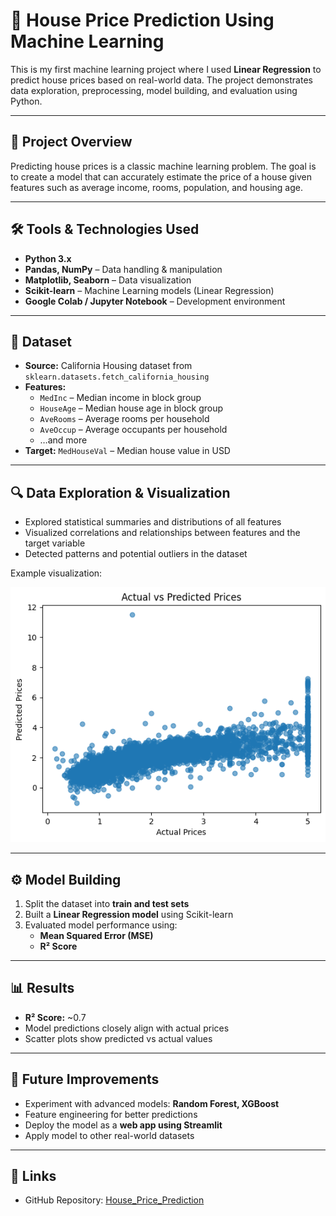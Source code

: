 # 🏡 House Price Prediction Using Machine Learning

This is my first machine learning project where I used **Linear Regression** to predict house prices based on real-world data. The project demonstrates data exploration, preprocessing, model building, and evaluation using Python.

---

## 📌 Project Overview
Predicting house prices is a classic machine learning problem. The goal is to create a model that can accurately estimate the price of a house given features such as average income, rooms, population, and housing age.

---

## 🛠 Tools & Technologies Used
- **Python 3.x**  
- **Pandas, NumPy** – Data handling & manipulation  
- **Matplotlib, Seaborn** – Data visualization  
- **Scikit-learn** – Machine Learning models (Linear Regression)  
- **Google Colab / Jupyter Notebook** – Development environment  

---

## 📂 Dataset
- **Source:** California Housing dataset from `sklearn.datasets.fetch_california_housing`  
- **Features:**  
  - `MedInc` – Median income in block group  
  - `HouseAge` – Median house age in block group  
  - `AveRooms` – Average rooms per household  
  - `AveOccup` – Average occupants per household  
  - …and more  
- **Target:** `MedHouseVal` – Median house value in USD

---

## 🔍 Data Exploration & Visualization
- Explored statistical summaries and distributions of all features  
- Visualized correlations and relationships between features and the target variable  
- Detected patterns and potential outliers in the dataset  

Example visualization:  

![scatter plot of actual vs predicted prices](download.png)

---

## ⚙️ Model Building
1. Split the dataset into **train and test sets**  
2. Built a **Linear Regression model** using Scikit-learn  
3. Evaluated model performance using:
   - **Mean Squared Error (MSE)**  
   - **R² Score**  

---

## 📊 Results
- **R² Score:** ~0.7  
- Model predictions closely align with actual prices  
- Scatter plots show predicted vs actual values

---

## 🚀 Future Improvements
- Experiment with advanced models: **Random Forest, XGBoost**  
- Feature engineering for better predictions  
- Deploy the model as a **web app using Streamlit**  
- Apply model to other real-world datasets  

---


## 🔗 Links
- GitHub Repository: [House_Price_Prediction](https://github.com/kunu55/House_Price_Prediction)
